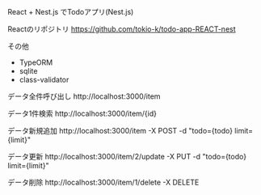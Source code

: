 React + Nest.js でTodoアプリ(Nest.js)

Reactのリポジトリ
https://github.com/tokio-k/todo-app-REACT-nest

その他
* TypeORM
* sqlite
* class-validator

データ全件呼び出し
http://localhost:3000/item

データ1件検索
http://localhost:3000/item/{id}

データ新規追加
http://localhost:3000/item -X POST -d "todo={todo} limit={limit}"

データ更新
http://localhost:3000/item/2/update -X PUT -d "todo={todo} limit={limit}"

データ削除
http://localhost:3000/item/1/delete -X DELETE